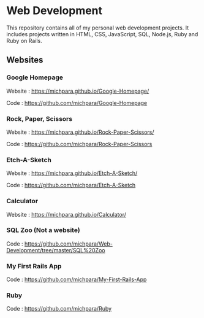 # **Web Development**

This repository contains all of my personal web development projects. It includes projects written in HTML, CSS, JavaScript,
SQL, Node.js, Ruby and Ruby on Rails.

## **Websites**

### **Google Homepage**

Website : https://michpara.github.io/Google-Homepage/

Code : https://github.com/michpara/Google-Homepage

### **Rock, Paper, Scissors**

Website : https://michpara.github.io/Rock-Paper-Scissors/

Code : https://github.com/michpara/Rock-Paper-Scissors

### **Etch-A-Sketch**

Website : https://michpara.github.io/Etch-A-Sketch/

Code : https://github.com/michpara/Etch-A-Sketch

### **Calculator**

Website : https://michpara.github.io/Calculator/

### **SQL Zoo (Not a website)**

Code : https://github.com/michpara/Web-Development/tree/master/SQL%20Zoo

### **My First Rails App**
Code : https://github.com/michpara/My-First-Rails-App

### **Ruby**
Code : https://github.com/michpara/Ruby
